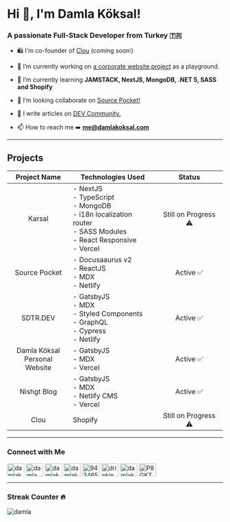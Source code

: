 # Hi 👋, I'm Damla Köksal!

### A passionate Full-Stack Developer from Turkey 🇹🇷

- 🛍 I'm co-founder of [Clou](https://clou.shop) (coming soon❕)

- 🔭 I’m currently working on [a corporate website project](https://github.com/damla/karsal) as a playground.

- 🌱 I’m currently learning **JAMSTACK, NextJS, MongoDB, .NET 5, SASS and Shopify**

- 👯 I’m looking collaborate on [Source Pocket!](https://github.com/sdtrdev/source-pocket)

- 📝 I write articles on [DEV Community.](https://dev.to/damla)

- 📫 How to reach me ➡️ **me@damlakoksal.com**
<p>
  
---

## Projects

|           Project Name           | Technologies Used                                                                                                       |        Status       |
|:--------------------------------:|-------------------------------------------------------------------------------------------------------------------------|:-------------------:|
|              Karsal              | - NextJS<br>- TypeScript<br>- MongoDB<br>- i18n localization router<br>- SASS Modules<br>- React Responsive<br>- Vercel | Still on Progress ⚠️ |
|           Source Pocket          | - Docusaaurus v2<br>- ReactJS<br>- MDX<br>- Netlify                                                                     |       Active ✅      |
|             SDTR.DEV             | - GatsbyJS<br>- MDX<br>- Styled Components<br>- GraphQL<br>- Cypress<br>- Netlify                                       |       Active ✅      |
| Damla Köksal<br>Personal Website | - GatsbyJS<br>- MDX<br>- Vercel                                                                                         |       Active ✅      |
|            Nishgt Blog           | - GatsbyJS<br>- MDX<br>- Netlify CMS<br>- Vercel                                                                        |       Active ✅      |
|               Clou               | Shopify                                                                                                                 | Still on Progress ⚠️ |

---

<h3>Connect with Me</h3>
<a href="https://codepen.io/damlakoksal" target="blank"><img align="center" src="https://cdn.jsdelivr.net/npm/simple-icons@3.0.1/icons/codepen.svg" alt="damlakoksal" height="30" width="40" /></a>
<a href="https://dev.to/damla" target="blank"><img align="center" src="https://cdn.jsdelivr.net/npm/simple-icons@3.0.1/icons/dev-dot-to.svg" alt="damla" height="30" width="40" /></a>
<a href="https://twitter.com/damlakoksal" target="blank"><img align="center" src="https://cdn.jsdelivr.net/npm/simple-icons@3.0.1/icons/twitter.svg" alt="damlakoksal" height="30" width="40" /></a>
<a href="https://linkedin.com/in/damlakoksal" target="blank"><img align="center" src="https://cdn.jsdelivr.net/npm/simple-icons@3.0.1/icons/linkedin.svg" alt="damlakoksal" height="30" width="40" /></a>
<a href="https://stackoverflow.com/users/9434655" target="blank"><img align="center" src="https://cdn.jsdelivr.net/npm/simple-icons@3.0.1/icons/stackoverflow.svg" alt="9434655" height="30" width="40" /></a>
<a href="https://instagram.com/drinkingmyjava" target="blank"><img align="center" src="https://cdn.jsdelivr.net/npm/simple-icons@3.0.1/icons/instagram.svg" alt="drinkingmyjava" height="30" width="40" /></a>
<a href="https://www.hackerrank.com/damlakoksal" target="blank"><img align="center" src="https://cdn.jsdelivr.net/npm/simple-icons@3.0.1/icons/hackerrank.svg" alt="damlakoksal" height="30" width="40" /></a>
<a href="https://discord.gg/P8GKTFp" target="blank"><img align="center" src="https://cdn.jsdelivr.net/npm/simple-icons@3.0.1/icons/discord.svg" alt="P8GKTFp" height="30" width="40" /></a>

---

<h3>Streak Counter 🔥</h3>
<p><img align="center" src="https://github-readme-streak-stats.herokuapp.com/?user=damla&" alt="damla" /></p>
